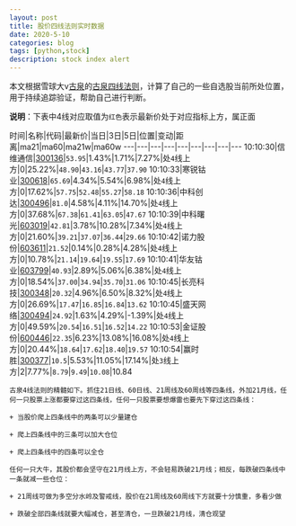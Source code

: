 ```yaml
---
layout: post
title: 股价四线法则实时数据
date: 2020-5-10
categories: blog
tags: [python,stock]
description: stock index alert
---
```



本文根据雪球大v[古泉](https://xueqiu.com/u/7148646888)的[古泉四线法则](https://xueqiu.com/7148646888/130498192)，计算了自己的一些自选股当前所处位置，用于持续追踪验证，帮助自己进行判断。

**说明**：下表中4线对应取值为`红色`表示最新价处于对应指标上方，属正面

时间|名称|代码|最新价|当日|3日|5日|位置|变动|距离|ma21|ma60|ma21w|ma60w
---|---|---|---|---|---|---|---|---
10:10:30|信维通信|[300136](https://xueqiu.com/S/SZ300136)|`53.95`|1.43%|1.71%|7.27%|处`4`线上方|0|25.22%|`48.90`|`43.16`|`43.77`|`37.90`
10:10:33|寒锐钴业|[300618](https://xueqiu.com/S/SZ300618)|`65.69`|4.34%|5.54%|6.98%|处`4`线上方|0|17.62%|`57.75`|`52.48`|`55.27`|`58.18`
10:10:36|中科创达|[300496](https://xueqiu.com/S/SZ300496)|`81.0`|4.58%|4.11%|14.70%|处`4`线上方|0|37.68%|`67.38`|`61.41`|`63.05`|`47.67`
10:10:39|中科曙光|[603019](https://xueqiu.com/S/SH603019)|`42.81`|3.78%|10.28%|7.34%|处`4`线上方|0|21.60%|`39.21`|`37.07`|`36.44`|`29.66`
10:10:42|诺力股份|[603611](https://xueqiu.com/S/SH603611)|`21.52`|0.14%|0.28%|4.28%|处`4`线上方|0|10.78%|`21.14`|`19.64`|`19.55`|`17.69`
10:10:41|华友钴业|[603799](https://xueqiu.com/S/SH603799)|`40.93`|2.89%|5.06%|6.38%|处`4`线上方|0|18.54%|`37.00`|`34.94`|`35.70`|`31.06`
10:10:45|长亮科技|[300348](https://xueqiu.com/S/SZ300348)|`20.32`|4.96%|6.50%|8.32%|处`4`线上方|0|26.69%|`17.47`|`16.85`|`16.84`|`13.62`
10:10:45|盛天网络|[300494](https://xueqiu.com/S/SZ300494)|`24.92`|1.63%|4.29%|-1.39%|处`4`线上方|0|49.59%|`20.54`|`16.51`|`16.52`|`14.22`
10:10:53|金证股份|[600446](https://xueqiu.com/S/SH600446)|`22.35`|6.23%|13.08%|16.08%|处`4`线上方|0|20.44%|`18.64`|`17.62`|`18.40`|`19.57`
10:10:54|赢时胜|[300377](https://xueqiu.com/S/SZ300377)|`10.5`|5.53%|11.05%|17.14%|处`3`线上方|2|7.77%|`8.79`|`9.49`|`10.08`|10.84

```
古泉4线法则的精髓如下。抓住21日线、60日线、21周线及60周线等四条线，外加21月线，任何一只股票上涨都要穿过这四条线，任何一只股票要想爆雷也要先下穿过这四条线：

+ 当股价爬上四条线中的两条可以少量建仓

+ 爬上四条线中的三条可以加大仓位

+ 爬上四条线中的四条可以全仓

任何一只大牛，其股价都会坚守在21月线上方，不会轻易跌破21月线；相反，每跌破四条线中一条就减一些仓位：

+ 21周线可做为多空分水岭及警戒线，股价在21周线及60周线下方就要十分慎重，多看少做

+ 跌破全部四条线就要大幅减仓，甚至清仓，一旦跌破21月线，清仓观望
```